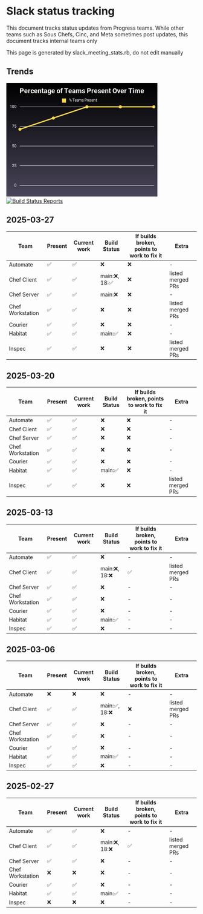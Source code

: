# Slack status tracking

This document tracks status updates from Progress teams. While other
teams such as Sous Chefs, Cinc, and Meta sometimes post updates, this
document tracks internal teams only

This page is generated by slack_meeting_stats.rb, do not edit manually

## Trends

[![Attendance](images/attendance-small.png)](images/attendance-full.png)
[![Build Status
 Reports](images/build_status-small.png)](images/build_status-full.png)

## 2025-03-27

| Team | Present | Current work | Build Status | If builds broken, points to work to fix it | Extra |
| --- | ---- | --- | --- | --- | --- |
| Automate | ✅ | ✅ | ❌ | ❌ | - |
| Chef Client | ✅ | ✅ | main:❌, 18:✅ | ❌ | listed merged PRs |
| Chef Server | ✅ | ✅ | main:❌ | ❌ | - |
| Chef Workstation | ✅ | ✅ | ❌ | ❌ | listed merged PRs |
| Courier | ✅ | ✅ | ❌ | ❌ | - |
| Habitat | ✅ | ✅ | main:✅ | ❌ | - |
| Inspec | ✅ | ✅ | ❌ | ❌ | listed merged PRs |

## 2025-03-20

| Team | Present | Current work | Build Status | If builds broken, points to work to fix it | Extra |
| --- | ---- | --- | --- | --- | --- |
| Automate | ✅ | ✅ | ❌ | ❌ | - |
| Chef Client | ✅ | ✅ | ❌ | ❌ | - |
| Chef Server | ✅ | ✅ | ❌ | ❌ | - |
| Chef Workstation | ✅ | ✅ | ❌ | ❌ | - |
| Courier | ✅ | ✅ | ❌ | ❌ | - |
| Habitat | ✅ | ✅ | main:✅ | ❌ | - |
| Inspec | ✅ | ✅ | ❌ | ❌ | listed merged PRs |

## 2025-03-13

| Team | Present | Current work | Build Status | If builds broken, points to work to fix it | Extra |
| --- | ---- | --- | --- | --- | --- |
| Automate | ✅ | ✅ | ❌ | - | - |
| Chef Client | ✅ | ✅ | main:❌, 18:❌ | ✅ | listed merged PRs |
| Chef Server | ✅ | ✅ | ❌ | - | - |
| Chef Workstation | ✅ | ✅ | ❌ | - | - |
| Courier | ✅ | ✅ | ❌ | - | - |
| Habitat | ✅ | ✅ | main:✅ | - | - |
| Inspec | ✅ | ✅ | ❌ | - | - |

## 2025-03-06

| Team | Present | Current work | Build Status | If builds broken, points to work to fix it | Extra |
| --- | ---- | --- | --- | --- | --- |
| Automate | ❌ | ❌ | ❌ | - | - |
| Chef Client | ✅ | ✅ | main:✅, 18:❌ | ❌ | listed merged PRs |
| Chef Server | ✅ | ✅ | ❌ | - | - |
| Chef Workstation | ✅ | ✅ | ❌ | - | - |
| Courier | ✅ | ✅ | ❌ | - | - |
| Habitat | ✅ | ✅ | main:✅ | - | - |
| Inspec | ✅ | ✅ | ❌ | - | - |

## 2025-02-27

| Team | Present | Current work | Build Status | If builds broken, points to work to fix it | Extra |
| --- | ---- | --- | --- | --- | --- |
| Automate | ✅ | ✅ | ❌ | - | - |
| Chef Client | ✅ | ✅ | main:❌, 18:❌ | ✅ | listed merged PRs |
| Chef Server | ✅ | ✅ | ❌ | - | - |
| Chef Workstation | ❌ | ❌ | ❌ | - | - |
| Courier | ✅ | ✅ | ❌ | - | - |
| Habitat | ✅ | ✅ | main:✅ | - | - |
| Inspec | ❌ | ❌ | ❌ | - | - |
